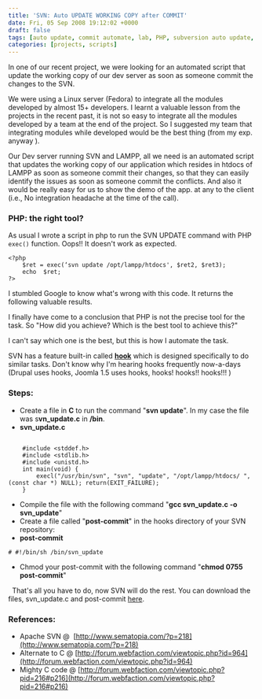 ```yaml
---
title: 'SVN: Auto UPDATE WORKING COPY after COMMIT'
date: Fri, 05 Sep 2008 19:12:02 +0000
draft: false
tags: [auto update, commit automate, lab, PHP, subversion auto update, subversion hooks, svn, svn hooks, tools]
categories: [projects, scripts]
---
```

In one of our recent project, we were looking for an automated script that update the working copy of our dev server as soon as someone commit the changes to the SVN. 

We were using a Linux server (Fedora) to integrate all the modules developed by almost 15+ developers. I learnt a valuable lesson from the projects in the recent past, it is not so easy to integrate all the modules developed by a team at the end of the project. So I suggested my team that integrating modules while developed would be the best thing (from my exp. anyway ). 

Our Dev server running SVN and LAMPP, all we need is an automated script that updates the working copy of our application which resides in htdocs of LAMPP as soon as someone commit their changes, so that they can easily identify the issues as soon as someone commit the conflicts. And also it would be really easy for us to show the demo of the app. at any to the client (i.e., No integration headache at the time of the call).

### PHP: the right tool?

As usual I wrote a script in php to run the SVN UPDATE command with PHP `exec()` function. Oops!! It doesn't work as expected. 
```
<?php 
    $ret = exec(‘svn update /opt/lampp/htdocs', $ret2, $ret3); 
    echo  $ret; 
?> 
```
I stumbled Google to know what's wrong with this code. It returns the following valuable results. 

I finally have come to a conclusion that PHP is not the precise tool for the task. So "How did you achieve? Which is the best tool to achieve this?" 

I can't say which one is the best, but this is how I automate the task. 

SVN has a feature built-in called **[hook](http://svnbook.red-bean.com/en/1.4/svn-book.html#svn.ref.reposhooks)** which is designed specifically to do similar tasks. Don't know why I'm hearing hooks frequently now-a-days (Drupal uses hooks, Joomla 1.5 uses hooks, hooks! hooks!! hooks!!! )

### Steps:

*   Create a file in **C** to run the command "**svn update**". In my case the file was s**vn_update.c** in **/bin**.
*   **svn_update.c**

```

    #include <stddef.h> 
    #include <stdlib.h> 
    #include <unistd.h> 
    int main(void) {
        execl("/usr/bin/svn", "svn", "update", "/opt/lampp/htdocs/ ", (const char *) NULL); return(EXIT_FAILURE);
    }

```
*   Compile the file with the following command "**gcc svn\_update.c -o svn\_update**"
*   Create a file called "**post-commit**" in the hooks directory of your SVN repository:
*   **post-commit**

`# #!/bin/sh /bin/svn_update`

*   Chmod your post-commit with the following command "**chmod 0755 post-commit**"

  That's all you have to do, now SVN will do the rest. You can download the files, svn_update.c and post-commit [here](http://prjx.googlecode.com/files/svn-auto-update.zip).  

### References:

* Apache SVN @  [http://www.sematopia.com/?p=218](http://www.sematopia.com/?p=218) 
* Alternate to C @ [http://forum.webfaction.com/viewtopic.php?id=964](http://forum.webfaction.com/viewtopic.php?id=964) 
* Mighty C code @ [http://forum.webfaction.com/viewtopic.php?pid=216#p216](http://forum.webfaction.com/viewtopic.php?pid=216#p216)